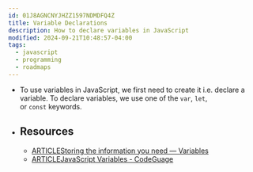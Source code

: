 ```yaml
---
id: 01J8AGNCNYJHZZ1597NDMDFQ4Z
title: Variable Declarations
description: How to declare variables in JavaScript
modified: 2024-09-21T10:48:57-04:00
tags:
  - javascript
  - programming
  - roadmaps
---
```

- To use variables in JavaScript, we first need to create it i.e. declare a variable. To declare variables, we use one of the `var`, `let`, or `const` keywords.
- ## Resources
	- [ARTICLEStoring the information you need — Variables](https://developer.mozilla.org/en-US/docs/Learn/JavaScript/First_steps/Variables)
	- [ARTICLEJavaScript Variables - CodeGuage](https://www.codeguage.com/courses/js/variables)